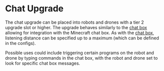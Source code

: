 # Chat Upgrade

The chat upgrade can be placed into robots and drones with a tier 2 upgrade slot or higher. The upgrade behaves similarly to the [chat box](../block/chat_box.md) allowing for integration with the Minecraft chat box. As with the [chat box](../block/chat_box.md), listening distance can be specified up to a maximum (which can be defined in the configs). 

Possible uses could include triggering certain programs on the robot and drone by typing commands in the chat box, with the robot and drone set to look for specific chat box messages. 